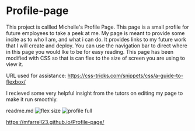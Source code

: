 # Profile-page
This project is callled Michelle's Profile Page.
This page is a small profile for future employees to take a peek at me.
My page is meant to provide some incite as to who I am, and what i can do.
It provides links to my future work that I will create and deploy.
You can use the navigation bar to direct where in this page you would lke to be for easy reading.
This page has been modified with CSS so that is can flex to the size of screen you are using to view it.

URL used for assistance: https://css-tricks.com/snippets/css/a-guide-to-flexbox/

I recieved some very helpful insight from the tutors on editing my page to make it run smoothly.

readme.md
![flex size](flexsize.png)
![profile full](profilefull.png)

https://mfarrell23.github.io/Profile-page/